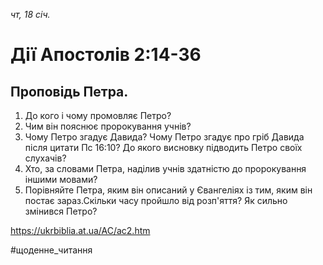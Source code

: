 
_чт, 18 січ._

# Дії Апостолів 2:14-36

## Проповідь Петра.
1. До кого і чому промовляє Петро?
2. Чим він пояснює пророкування учнів?
3. Чому Петро згадує Давида? Чому Петро згадує про гріб Давида після цитати Пс 16:10? До якого висновку підводить Петро своїх слухачів?
4. Хто, за словами Петра, наділив учнів здатністю до пророкування іншими мовами?
5. Порівняйте Петра, яким він описаний у Євангеліях із тим, яким він постає зараз.Скільки часу пройшло від розп'яття? Як сильно змінився Петро?

https://ukrbiblia.at.ua/AC/ac2.htm 

#щоденне_читання
